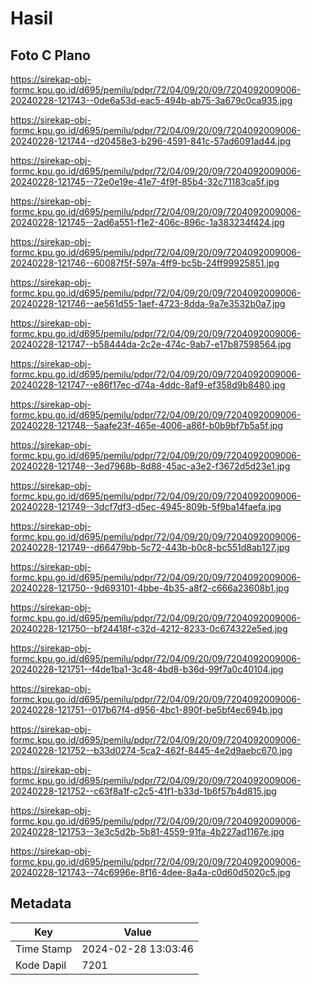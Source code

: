 # Hasil

## Foto C Plano

https://sirekap-obj-formc.kpu.go.id/d695/pemilu/pdpr/72/04/09/20/09/7204092009006-20240228-121743--0de6a53d-eac5-494b-ab75-3a679c0ca935.jpg

https://sirekap-obj-formc.kpu.go.id/d695/pemilu/pdpr/72/04/09/20/09/7204092009006-20240228-121744--d20458e3-b296-4591-841c-57ad6091ad44.jpg

https://sirekap-obj-formc.kpu.go.id/d695/pemilu/pdpr/72/04/09/20/09/7204092009006-20240228-121745--72e0e19e-41e7-4f9f-85b4-32c71183ca5f.jpg

https://sirekap-obj-formc.kpu.go.id/d695/pemilu/pdpr/72/04/09/20/09/7204092009006-20240228-121745--2ad6a551-f1e2-406c-896c-1a383234f424.jpg

https://sirekap-obj-formc.kpu.go.id/d695/pemilu/pdpr/72/04/09/20/09/7204092009006-20240228-121746--60087f5f-597a-4ff9-bc5b-24ff99925851.jpg

https://sirekap-obj-formc.kpu.go.id/d695/pemilu/pdpr/72/04/09/20/09/7204092009006-20240228-121746--ae561d55-1aef-4723-8dda-9a7e3532b0a7.jpg

https://sirekap-obj-formc.kpu.go.id/d695/pemilu/pdpr/72/04/09/20/09/7204092009006-20240228-121747--b58444da-2c2e-474c-9ab7-e17b87598564.jpg

https://sirekap-obj-formc.kpu.go.id/d695/pemilu/pdpr/72/04/09/20/09/7204092009006-20240228-121747--e86f17ec-d74a-4ddc-8af9-ef358d9b8480.jpg

https://sirekap-obj-formc.kpu.go.id/d695/pemilu/pdpr/72/04/09/20/09/7204092009006-20240228-121748--5aafe23f-465e-4006-a86f-b0b9bf7b5a5f.jpg

https://sirekap-obj-formc.kpu.go.id/d695/pemilu/pdpr/72/04/09/20/09/7204092009006-20240228-121748--3ed7968b-8d88-45ac-a3e2-f3672d5d23e1.jpg

https://sirekap-obj-formc.kpu.go.id/d695/pemilu/pdpr/72/04/09/20/09/7204092009006-20240228-121749--3dcf7df3-d5ec-4945-809b-5f9ba14faefa.jpg

https://sirekap-obj-formc.kpu.go.id/d695/pemilu/pdpr/72/04/09/20/09/7204092009006-20240228-121749--d66479bb-5c72-443b-b0c8-bc551d8ab127.jpg

https://sirekap-obj-formc.kpu.go.id/d695/pemilu/pdpr/72/04/09/20/09/7204092009006-20240228-121750--9d693101-4bbe-4b35-a8f2-c666a23608b1.jpg

https://sirekap-obj-formc.kpu.go.id/d695/pemilu/pdpr/72/04/09/20/09/7204092009006-20240228-121750--bf24418f-c32d-4212-8233-0c674322e5ed.jpg

https://sirekap-obj-formc.kpu.go.id/d695/pemilu/pdpr/72/04/09/20/09/7204092009006-20240228-121751--f4de1ba1-3c48-4bd8-b36d-99f7a0c40104.jpg

https://sirekap-obj-formc.kpu.go.id/d695/pemilu/pdpr/72/04/09/20/09/7204092009006-20240228-121751--017b67f4-d956-4bc1-890f-be5bf4ec694b.jpg

https://sirekap-obj-formc.kpu.go.id/d695/pemilu/pdpr/72/04/09/20/09/7204092009006-20240228-121752--b33d0274-5ca2-462f-8445-4e2d9aebc670.jpg

https://sirekap-obj-formc.kpu.go.id/d695/pemilu/pdpr/72/04/09/20/09/7204092009006-20240228-121752--c63f8a1f-c2c5-41f1-b33d-1b6f57b4d815.jpg

https://sirekap-obj-formc.kpu.go.id/d695/pemilu/pdpr/72/04/09/20/09/7204092009006-20240228-121753--3e3c5d2b-5b81-4559-91fa-4b227ad1167e.jpg

https://sirekap-obj-formc.kpu.go.id/d695/pemilu/pdpr/72/04/09/20/09/7204092009006-20240228-121743--74c6996e-8f16-4dee-8a4a-c0d60d5020c5.jpg


## Metadata

| Key        | Value               |
| ---------- | ------------------- |
| Time Stamp | 2024-02-28 13:03:46 |
| Kode Dapil | 7201                |



